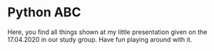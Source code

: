 # Python ABC
Here, you find all things shown at my little presentation given on the
17.04.2020 in our study group. Have fun playing around with it.
